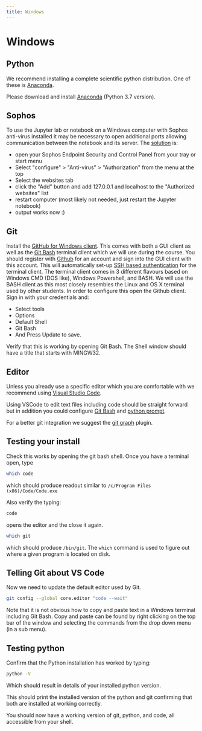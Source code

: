 ```yaml
---
title: Windows
---
```


Windows
=======

Python
------

We recommend installing a complete scientific python distribution. One of these is
[Anaconda](https://www.anaconda.com/distribution/).

Please download and install [Anaconda](https://www.anaconda.com/download/)
(Python 3.7 version).

Sophos
------

To use the Jupyter lab or notebook on a Windows computer with Sophos anti-virus installed it may be necessary to
open additional ports allowing communication between the notebook and its server.
The [solution](http://stackoverflow.com/questions/13036197/ipython-notebook-getting-output) is:

* open your Sophos Endpoint Security and Control Panel from your tray or start menu
* Select "configure" > "Anti-virus" > "Authorization" from the menu at the top
* Select the websites tab
* click the "Add" button and add 127.0.0.1 and localhost to the "Authorized websites" list
* restart computer (most likely not needed, just restart the Jupyter notebook)
* output works now :)

Git
----

Install the [GitHub for Windows client](http://windows.github.com/). This comes with both a GUI
client as well as the [Git Bash](https://gitforwindows.org/) terminal client which we will use during
the course. You should register with [Github](https://github.com) for an account and sign into the
GUI client with this account. This will automatically set-up
[SSH based authentication](https://help.github.com/en/articles/connecting-to-github-with-ssh#platform-windows)
for the terminal client. The terminal client comes in 3 different flavours based on Windows CMD
(DOS like), Windows Powershell, and BASH. We will use the BASH client as this most closely resembles the
Linux and OS X terminal used by other students. In order to configure this open the Github
client. Sign in with your credentials and:

*  Select tools
*  Options
*  Default Shell
*  Git Bash
*  And Press Update to save.

Verify that this is working by opening Git Bash. The Shell window should have a title that
starts with MINGW32.

Editor
-------

Unless you already use a specific editor which you are comfortable with we recommend using
[Visual Studio Code](https://code.visualstudio.com/).

Using VSCode to edit text files including code should be straight forward but in addition you
could configure [Git Bash](https://code.visualstudio.com/docs/editor/integrated-terminal) and
[python prompt](https://code.visualstudio.com/docs/python/python-tutorial).

For a better git integration we suggest the [git
graph](https://marketplace.visualstudio.com/items?itemName=mhutchie.git-graph)
plugin.


Testing your install
-------------------------

Check this works by opening the git bash shell. Once you have a terminal open, type

``` bash
which code
```

which should produce readout similar to `/c/Program Files (x86)/Code/Code.exe`

Also verify the typing:
```bash
code
```
opens the editor and the close it again.

``` bash
which git
```

which should produce `/bin/git`. The `which`
command is used to figure out where a given program is located on disk.

Telling Git about VS Code
-------------------------

Now we need to update the default editor used by Git.

``` bash
git config --global core.editor "code --wait"
```

Note that it is not obvious how to copy and paste text in a Windows terminal including Git Bash.
Copy and paste can be found by right clicking on the top bar of the window and selecting the
commands from the drop down menu (in a sub menu).

Testing python
--------------

Confirm that the Python installation has worked by typing:

``` bash
python -V
```

Which should result in details of your installed python version.

This should print the installed version of the python and git confirming that both are installed at
working correctly.

You should now have a working version of git, python, and code, all accessible from your shell.
